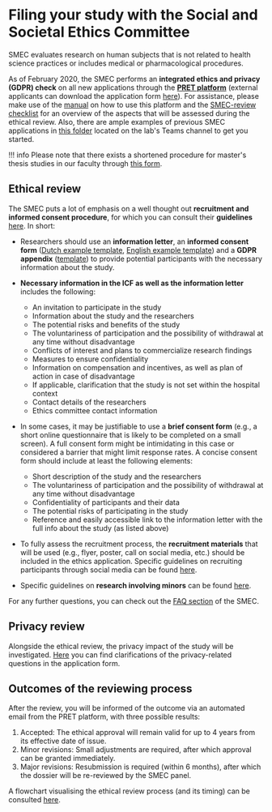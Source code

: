 # Filing your study with the Social and Societal Ethics Committee

SMEC evaluates research on human subjects that is not related to health science practices or includes medical or pharmacological procedures. 

As of February 2020, the SMEC performs an **integrated ethics and privacy (GDPR) check** on all new applications through the [**PRET platform**](https://www.kuleuven.be/pret) (external applicants can download the application form [here](https://research.kuleuven.be/en/integrity-ethics/ethics/committees/smec/documenten-1/application-form)).
For assistance, please make use of the [manual](https://www.groupware.kuleuven.be/sites/pret/Pages/help.aspx) on how to use this platform and the [SMEC-review checklist](https://research.kuleuven.be/en/integrity-ethics/ethics/committees/smec/documenten-1/documents-guidance/checklist-smec-review-eng.pdf) for an overview of the aspects that will be assessed during the ethical review.
Also, there are ample examples of previous SMEC applications in [this folder](https://kuleuven.sharepoint.com/:f:/r/sites/T0005824-Hoplab/Shared%20Documents/Hoplab/Research/Ethical%20applications/SMEC?csf=1&web=1&e=ZcVxJL) located on the lab's Teams channel to get you started.

!!! info
	Please note that there exists a shortened procedure for master's thesis studies in our faculty through [this form](https://research.kuleuven.be/en/integrity-ethics/ethics/committees/smec/documenten-1/documents-guidance/aanvraagmasterproef-eng).

## Ethical review

The SMEC puts a lot of emphasis on a well thought out **recruitment and informed consent procedure**, for which you can consult their **guidelines** [here](https://research.kuleuven.be/en/integrity-ethics/ethics/committees/smec/documenten-1/documents-guidance/informed-consent-eng-07-23.pdf). In short: 
	
- Researchers should use an **information letter**, an **informed consent form** ([Dutch example template](https://research.kuleuven.be/en/integrity-ethics/ethics/committees/smec/documenten-1/icf-template.doc), [English example template](https://research.kuleuven.be/en/integrity-ethics/ethics/committees/smec/documenten-1/icf-template-eng.doc)) and a **GDPR appendix** ([template](https://admin.kuleuven.be/privacy/en/intranet/doc/informatie-over-verwerking-persoonsgegevens-en.docx)) to provide potential participants with the necessary information about the study.  
- **Necessary information in the ICF as well as the information letter** includes the following:

	- An invitation to participate in the study
	- Information about the study and the researchers
	- The potential risks and benefits of the study
	- The voluntariness of participation and the possibility of withdrawal at any time without disadvantage
	- Conflicts of interest and plans to commercialize research findings
	- Measures to ensure confidentiality
	- Information on compensation and incentives, as well as plan of action in case of disadvantage
	- If applicable, clarification that the study is not set within the hospital context
	- Contact details of the researchers
	- Ethics committee contact information

- In some cases, it may be justifiable to use a **brief consent form** (e.g., a short online questionnaire that is likely to be completed on a small screen). A full consent form might be intimidating in this case or considered a barrier that might limit response rates. A concise consent form should include at least the following elements:
		
	- Short description of the study and the researchers
	- The voluntariness of participation and the possibility of withdrawal at any time without disadvantage
	- Confidentiality of participants and their data
	- The potential risks of participating in the study
	- Reference and easily accessible link to the information letter with the full info about the study (as listed above)
 
- To fully assess the recruitment process, the **recruitment materials** that will be used (e.g., flyer, poster, call on social media, etc.) should be included in the ethics application. Specific guidelines on recruiting participants through social media can be found [here](https://research.kuleuven.be/en/integrity-ethics/ethics/committees/smec/documenten-1/documents-guidance/recruitment-via-social-media-english.pdf).

- Specific guidelines on **research involving minors** can be found [here](https://research.kuleuven.be/en/integrity-ethics/ethics/committees/smec/documenten-1/documents-guidance/nota-research-involving-minors.pdf). 

For any further questions, you can check out the [FAQ section](https://research.kuleuven.be/en/integrity-ethics/ethics/committees/smec/faq) of the SMEC.

## Privacy review

Alongside the ethical review, the privacy impact of the study will be investigated. [Here](https://admin.kuleuven.be/privacy/en/studpers/index) you can find clarifications of the privacy-related questions in the application form.

## Outcomes of the reviewing process

After the review, you will be informed of the outcome via an automated email from the PRET platform, with three possible results:

1. Accepted: The ethical approval will remain valid for up to 4 years from its effective date of issue.
2. Minor revisions: Small adjustments are required, after which approval can be granted immediately.
3. Major revisions: Resubmission is required (within 6 months), after which the dossier will be re-reviewed by the SMEC panel.

A flowchart visualising the ethical review process (and its timing) can be consulted [here](https://research.kuleuven.be/en/integrity-ethics/ethics/committees/smec/documenten-1/documents-guidance/time-flow-smec-zonder-amd.pdf). 